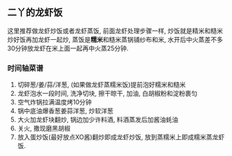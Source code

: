 ## 二丫的龙虾饭
这里推荐做龙虾炒饭或者龙虾蒸饭, 前面龙虾处理步骤一样, 炒饭就是精米和糙米炒好饭再加龙虾一起炒, 蒸饭是**糯米**和糙米蒸锅铺纱布和米, 水开后中火蒸差不多30分钟放龙虾在米上面一起再中火蒸25分钟.

### 时间轴菜谱

1. 切碎葱/姜/蒜/洋葱, (如果做龙虾蒸糯米饭)提前泡好糯米和糙米
2. 龙虾泡水一段时间, 洗净切块, 擦干晾干, 加油, 白胡椒粉和淀粉裹匀
3. 空气炸锅拉满温度烤10分钟
4. 锅中底油爆香葱姜蒜洋葱, 炒软洋葱
5. 大火加龙虾块翻炒, 锅边加少许料酒, 料酒蒸发后加酱油蚝油
6. 关火, 撒现磨黑胡椒
7. 放入蛋炒饭(最好放点XO酱)翻炒即成龙虾炒饭, 放到蒸糯米上即成糯米蒸龙虾饭.
